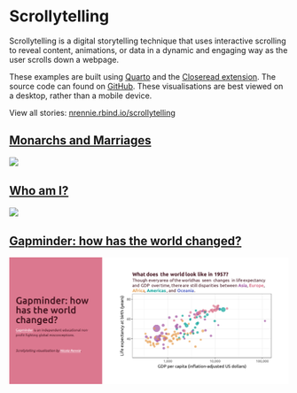 # Scrollytelling

Scrollytelling is a digital storytelling technique that uses interactive scrolling to reveal content, animations, or data in a dynamic and engaging way as the user scrolls down a webpage.

These examples are built using [Quarto](https://quarto.org/) and the [Closeread extension](https://closeread.netlify.app/). The source code can found on [GitHub](https://github.com/nrennie/scrollytelling). These visualisations are best viewed on a desktop, rather than a mobile device.

View all stories: [nrennie.rbind.io/scrollytelling](https://nrennie.rbind.io/scrollytelling/)

## [Monarchs and Marriages](https://nrennie.rbind.io/scrollytelling/posts/monarchs/)

![](posts/monarchs/images/featured.png)

## [Who am I?](https://nrennie.rbind.io/scrollytelling/posts/who-am-i/)

![](posts/who-am-i/images/featured.png)

## [Gapminder: how has the world changed?](https://nrennie.rbind.io/scrollytelling/posts/gapminder/)

![](posts/gapminder/images/featured.png)
